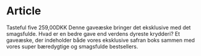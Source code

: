 # Article
Tasteful five 259,00DKK Denne gaveæske bringer det eksklusive med det smagsfulde. Hvad er en bedre gave end verdens dyreste krydderi? Et gaveæske, der indeholder både vores eksklusive safran boks sammen med vores super bæredygtige og smagsfulde bestsellers. 
